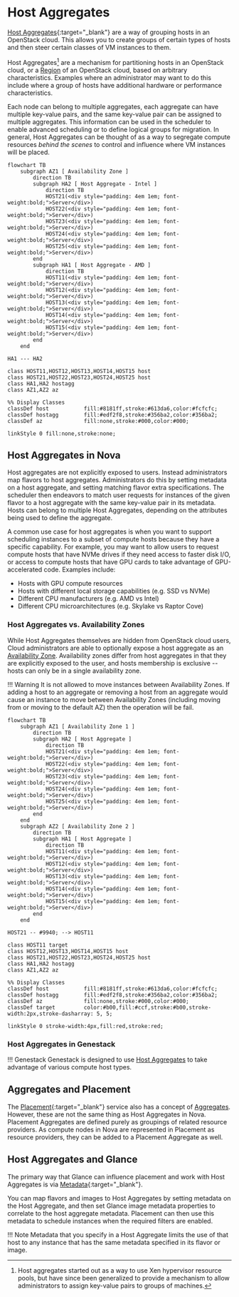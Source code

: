 # Host Aggregates

[Host Aggregates](https://docs.openstack.org/nova/latest/admin/aggregates.html){:target="_blank"}  are a way of grouping hosts in an OpenStack cloud.  This allows you to create groups of certain types of hosts and then steer certain classes of VM instances to them.

Host Aggregates[^1] are a mechanism for partitioning hosts in an OpenStack cloud, or a [Region](openstack-cloud-design-regions.md) of an OpenStack cloud, based on arbitrary characteristics. Examples where an administrator may want to do this include where a group of hosts have additional hardware or performance characteristics.

Each node can belong to multiple aggregates, each aggregate can have multiple key-value pairs, and the same key-value pair can be assigned to multiple aggregates. This information can be used in the scheduler to enable advanced scheduling or to define logical groups for migration.  In general, Host Aggregates can be thought of as a way to segregate compute resources _behind the scenes_ to control and influence where VM instances will be placed.

```mermaid
flowchart TB
    subgraph AZ1 [ Availability Zone ]
        direction TB
        subgraph HA2 [ Host Aggregate - Intel ]
            direction TB
            HOST21(<div style="padding: 4em 1em; font-weight:bold;">Server</div>)
            HOST22(<div style="padding: 4em 1em; font-weight:bold;">Server</div>)
            HOST23(<div style="padding: 4em 1em; font-weight:bold;">Server</div>)
            HOST24(<div style="padding: 4em 1em; font-weight:bold;">Server</div>)
            HOST25(<div style="padding: 4em 1em; font-weight:bold;">Server</div>)
        end
        subgraph HA1 [ Host Aggregate - AMD ]
            direction TB
            HOST11(<div style="padding: 4em 1em; font-weight:bold;">Server</div>)
            HOST12(<div style="padding: 4em 1em; font-weight:bold;">Server</div>)
            HOST13(<div style="padding: 4em 1em; font-weight:bold;">Server</div>)
            HOST14(<div style="padding: 4em 1em; font-weight:bold;">Server</div>)
            HOST15(<div style="padding: 4em 1em; font-weight:bold;">Server</div>)
        end
    end

HA1 --- HA2

class HOST11,HOST12,HOST13,HOST14,HOST15 host
class HOST21,HOST22,HOST23,HOST24,HOST25 host
class HA1,HA2 hostagg
class AZ1,AZ2 az

%% Display Classes
classDef host           fill:#8181ff,stroke:#613da6,color:#fcfcfc;
classDef hostagg        fill:#edf2f8,stroke:#356ba2,color:#356ba2;
classDef az             fill:none,stroke:#000,color:#000;

linkStyle 0 fill:none,stroke:none;

```

## Host Aggregates in Nova

Host aggregates are not explicitly exposed to users. Instead administrators map flavors to host aggregates. Administrators do this by setting metadata on a host aggregate, and setting matching flavor extra specifications. The scheduler then endeavors to match user requests for instances of the given flavor to a host aggregate with the same key-value pair in its metadata. Hosts can belong to multiple Host Aggregates, depending on the attributes being used to define the aggregate.

A common use case for host aggregates is when you want to support scheduling instances to a subset of compute hosts because they have a specific capability. For example, you may want to allow users to request compute hosts that have NVMe drives if they need access to faster disk I/O, or access to compute hosts that have GPU cards to take advantage of GPU-accelerated code. Examples include:

- Hosts with GPU compute resources
- Hosts with different local storage capabilities (e.g. SSD vs NVMe)
- Different CPU manufacturers (e.g. AMD vs Intel)
- Different CPU microarchitectures (e.g. Skylake vs Raptor Cove)

### Host Aggregates vs. Availability Zones

While Host Aggregates themselves are hidden from OpenStack cloud users, Cloud administrators are able to optionally expose a host aggregate as an [Availability Zone](openstack-cloud-design-az.md). Availability zones differ from host aggregates in that they are explicitly exposed to the user, and hosts membership is exclusive -- hosts can only be in a single availability zone.

!!! Warning
    It is not allowed to move instances between Availability Zones. If adding a host to an aggregate or removing a host from an aggregate would cause an instance to move between Availability Zones (including moving from or moving to the default AZ) then the operation will be fail.

```mermaid
flowchart TB
    subgraph AZ1 [ Availability Zone 1 ]
        direction TB
        subgraph HA2 [ Host Aggregate ]
            direction TB
            HOST21(<div style="padding: 4em 1em; font-weight:bold;">Server</div>)
            HOST22(<div style="padding: 4em 1em; font-weight:bold;">Server</div>)
            HOST23(<div style="padding: 4em 1em; font-weight:bold;">Server</div>)
            HOST24(<div style="padding: 4em 1em; font-weight:bold;">Server</div>)
            HOST25(<div style="padding: 4em 1em; font-weight:bold;">Server</div>)
        end
    end
    subgraph AZ2 [ Availability Zone 2 ]
        direction TB
        subgraph HA1 [ Host Aggregate ]
            direction TB
            HOST11(<div style="padding: 4em 1em; font-weight:bold;">Server</div>)
            HOST12(<div style="padding: 4em 1em; font-weight:bold;">Server</div>)
            HOST13(<div style="padding: 4em 1em; font-weight:bold;">Server</div>)
            HOST14(<div style="padding: 4em 1em; font-weight:bold;">Server</div>)
            HOST15(<div style="padding: 4em 1em; font-weight:bold;">Server</div>)
        end
    end

HOST21 -- #9940; --> HOST11

class HOST11 target
class HOST12,HOST13,HOST14,HOST15 host
class HOST21,HOST22,HOST23,HOST24,HOST25 host
class HA1,HA2 hostagg
class AZ1,AZ2 az

%% Display Classes
classDef host           fill:#8181ff,stroke:#613da6,color:#fcfcfc;
classDef hostagg        fill:#edf2f8,stroke:#356ba2,color:#356ba2;
classDef az             fill:none,stroke:#000,color:#000;
classDef target         color:#b00,fill:#ccf,stroke:#b00,stroke-width:2px,stroke-dasharray: 5, 5;

linkStyle 0 stroke-width:4px,fill:red,stroke:red;

```

### Host Aggregates in Genestack

!!! Genestack
    Genestack is designed to use [Host Aggregates](openstack-host-aggregates.md) to take advantage of various compute host types.

## Aggregates and Placement

The [Placement](https://docs.openstack.org/placement/latest/){:target="_blank"} service also has a concept of [Aggregates](https://specs.openstack.org/openstack/nova-specs/specs/rocky/implemented/alloc-candidates-member-of.html).  However, these are not the same thing as Host Aggregates in Nova. Placement Aggregates are defined purely as groupings of related resource providers. As compute nodes in Nova are represented in Placement as resource providers, they can be added to a Placement Aggregate as well.

## Host Aggregates and Glance

The primary way that Glance can influence placement and work with Host Aggregates is via [Metadata](https://docs.openstack.org/glance/latest/user/metadefs-concepts.html){:target="_blank"}.

You can map flavors and images to Host Aggregates by setting metadata on the Host Aggregate, and then set Glance image metadata properties to correlate to the host aggregate metadata. Placement can then use this metadata to schedule instances when the required filters are enabled.

!!! Note
    Metadata that you specify in a Host Aggregate limits the use of that host to any instance that has the same metadata specified in its flavor or image.

[^1]: Host aggregates started out as a way to use Xen hypervisor resource pools, but have since been generalized to provide a mechanism to allow administrators to assign key-value pairs to groups of machines.
